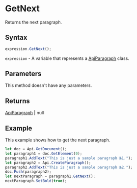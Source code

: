 # GetNext

Returns the next paragraph.

## Syntax

```javascript
expression.GetNext();
```

`expression` - A variable that represents a [ApiParagraph](../ApiParagraph.md) class.

## Parameters

This method doesn't have any parameters.

## Returns

[ApiParagraph](../../ApiParagraph/ApiParagraph.md) \| null

## Example

This example shows how to get the next paragraph.

```javascript editor-docx
let doc = Api.GetDocument();
let paragraph1 = doc.GetElement(0);
paragraph1.AddText("This is just a sample paragraph №1.");
let paragraph2 = Api.CreateParagraph();
paragraph2.AddText("This is just a sample paragraph №2.");
doc.Push(paragraph2);
let nextParagraph = paragraph1.GetNext();
nextParagraph.SetBold(true);
```
